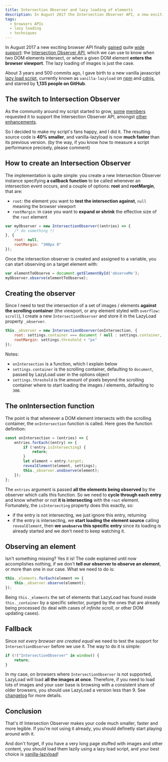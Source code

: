 ```yaml
---
title: Intersection Observer and lazy loading of elements
description: In August 2017 the Intersection Observer API, a new exciting browser API, finally gained quite wide support. We can use it to know when two DOM elements intersect, or when a given DOM element enters the browser viewport. The lazy loading of images is just the case.
tags:
  - browsers APIs
  - lazy loading
  - techniques
---
```


In August 2017 a new exciting browser API finally [gained](https://hacks.mozilla.org/2017/08/intersection-observer-comes-to-firefox/) quite [wide support](https://caniuse.com/#search=IntersectionObserver): the [Intersection Observer API](https://developer.mozilla.org/en-US/docs/Web/API/Intersection_Observer_API), which we can use to know when two DOM elements intersect, or when a given DOM element **enters the browser viewport**. The lazy loading of images is just the case.

About 3 years and 500 commits ago, I gave birth to a new vanilla javascript [lazy load script](https://github.com/verlok/vanilla-lazyload), currently known as `vanilla-lazyload` on [npm](https://www.npmjs.com/package/vanilla-lazyload) and [cdnjs](https://cdnjs.com/libraries/vanilla-lazyload), and starred by **1,135 people on GitHub**.


## The switch to Intersection Observer

As the community around my script started to grow, [some](https://github.com/si14) [members](https://github.com/ricardobrandao) requested it to support the Intersection Observer API, amongst [other enhancements](https://github.com/verlok/vanilla-lazyload/issues?q=label%3Aenhancement+is%3Aclosed).

So I decided to make my script's fans happy, and I did it. The resulting source code is **40% smaller**, and vanilla-lazyload is now **much faster** than its previous version. (by the way, if you know how to measure a script performance precisely, please comment)


## How to create an Intersection Observer

The implementation is quite simple: you create a new Intersection Observer instance specifying **a callback function** to be called whenever an intersection event occurs, and a couple of options: **root** and **rootMargin**, that are:

* `root`: the element you want to **test the intersection against**, `null` meaning the browser viewport
* `rootMargin`: in case you want to **expand or shrink** the effective size of the `root` element

```js
var myObserver = new IntersectionObserver((entries) => {
    /* do something */
}, {
    root: null,
    rootMargin: "300px 0"
});
```

Once the intersection observer is created and assigned to a variable, you can start observing on a target element with:

```js
var elementToObserve = document.getElementById('observeMe');
myObserver.observe(elementToObserve);
```


## Creating the observer

Since I need to test the intersection of a set of images / elements **against the scrolling container** (the viewport, or any element styled with `overflow: scroll`), I create a new `IntersectionObserver` and store it in the LazyLoad property `_observer`.

```js
this._observer = new IntersectionObserver(onIntersection, {
    root: settings.container === document ? null : settings.container,
    rootMargin: settings.threshold + "px"
});
```

Notes:

* `onIntersection` is a function, which I explain below
* `settings.container` is the scrolling container, defaulting to `document`, passed by LazyLoad user in the options object
* `settings.threshold` is the amount of pixels beyond the scrolling container where to start loading the images / elements, defaulting to `300`.


## The onIntersection function

The point is that whenever a DOM element intersects with the scrolling container, the `onIntersection` function is called. Here goes the function definition:

```js
const onIntersection = (entries) => {
    entries.forEach((entry) => {
        if (!entry.isIntersecting) {
            return;
        }
        let element = entry.target;
        revealElement(element, settings);
        this._observer.unobserve(element);
    });
};
```

The `entries` argument is passed **all the elements being observed** by the observer which calls this function. So we need to **cycle through each entry** and know whether or not **it is intersecting** with the `root` element. Fortunately, the `isIntersecting` property does this exactly, so:

* if the entry is not intersecting, we just ignore this entry, returning
* if the entry is intersecting, we **start loading the element source** calling `revealElement`, then **we `unobserve` this specific entry** since its loading is already started and we don't need to keep watching it.


## Observing an element

Isn't something missing? Yes it is! The code explained until now accomplishes nothing, if we don't **tell our observer to observe an element**, or more than one in our case. What we need to do is:

```js
this._elements.forEach(element => {
    this._observer.observe(element);
});
```

Being `this._elements` the set of elements that LazyLoad has found inside `this._container` by a specific selector, purged by the ones that are already being processed (to deal with cases of _infinite scroll_, or other DOM updating cases).


## Fallback

Since _not every browser are created equal_ we need to test the support for `IntersectionObserver` before we use it. The way to do it is simple:

```js
if (!("IntersectionObserver" in window)) {
    return;
}
```

In my case, on browsers where `IntersectionObserver` is not supported, LazyLoad will load **all the images at once**. Therefore, if you need to load lots of images and your user base is browsing with a consistent share of older browsers, you should use LazyLoad a version less than 9. See [changelog](https://github.com/verlok/vanilla-lazyload/blob/master/CHANGELOG.md) for more details.


## Conclusion

That's it! Intersection Observer makes your code much smaller, faster and more legible. If you're not using it already, you should definetly start playing around with it.

And don't forget, if you have a very long page stuffed with images and other content, you should load them lazily using a lazy load script, and your best choice is [vanilla-lazyload](https://github.com/verlok/vanilla-lazyload)!
